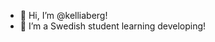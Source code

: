 - 👋 Hi, I’m @kelliaberg!
- 💞️ I’m a Swedish student learning developing!

<!---
kelliaberg/kelliaberg is a ✨ special ✨ repository because its `README.md` (this file) appears on your GitHub profile.
You can click the Preview link to take a look at your changes.
--->
